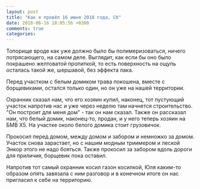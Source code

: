 ```yaml
---
layout: post
title: "Как я провёл 16 июня 2018 года, Сб"
date: 2018-06-16 18:05:56 +0300
comments: true
categories: 
---
```


Топорище вроде как уже должно было бы полимеризоваться, ничего потрясающего, на самом деле. Выглядит, как если бы оно было покрашено желтоватой пропиткой, то есть поверхность на ощупь осталась такой же, шершавой, без эффекта лака.

Перед участком с белым домиком трава покошена, вместе с борщевиками, остался только один, но он уже на нашей территории.

Охранник сказал нам, что его хозяин купил, наконец, тот пустующий участок напротив нас и уже через неделю там начнется строительство. "Он построит для меня дом" - так он нам сказал. Также он рассказал нам, что белый домик, наконец-то, продан, и у него теперь хозяин на БМВ Х5. На участке около белого домика стоит грузовичок.

Прокосил перед домом, между домом и забором и немножко за домом. Участок снова зарастает, но с нашим модным триимером и леской Энкор этого не надо бояться. Также прокосил за забором вдоль дороги для приличия, борщевик пока оставил. 


Напротив тот самый охранник косил газон косилкой, Юля каким-то образом опять завязала с ним разговор и в конечном итоге он нас пригласил к себе на территорию.